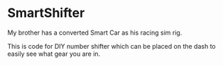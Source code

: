 # SmartShifter
My brother has a converted Smart Car as his racing sim rig.

This is code for DIY number shifter which can be placed on the dash to easily see what gear you are in.

